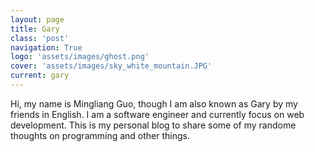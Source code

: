 ```yaml
---
layout: page
title: Gary
class: 'post'
navigation: True
logo: 'assets/images/ghost.png'
cover: 'assets/images/sky_white_mountain.JPG'
current: gary
---
```


Hi, my name is Mingliang Guo, though I am also known as Gary by my friends in English. I am a software engineer and currently focus on web development. This is my personal blog to share some of my randome thoughts on programming and other things.
